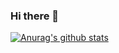 ### Hi there 👋
[![Anurag's github stats](https://github-readme-stats.vercel.app/api?username=mic7x4)](https://github.com/anuraghazra/github-readme-stats)

<!--
**mic7x4/mic7x4** is a ✨ _special_ ✨ repository because its `README.md` (this file) appears on your GitHub profile.

Here are some ideas to get you started:

- 🔭 I’m currently working on ...
- 🌱 I’m currently learning ...
- 👯 I’m looking to collaborate on ...
- 🤔 I’m looking for help with ...
- 💬 Ask me about ...
- 📫 How to reach me: ...
- 😄 Pronouns: ...
- ⚡ Fun fact: ...
-->
